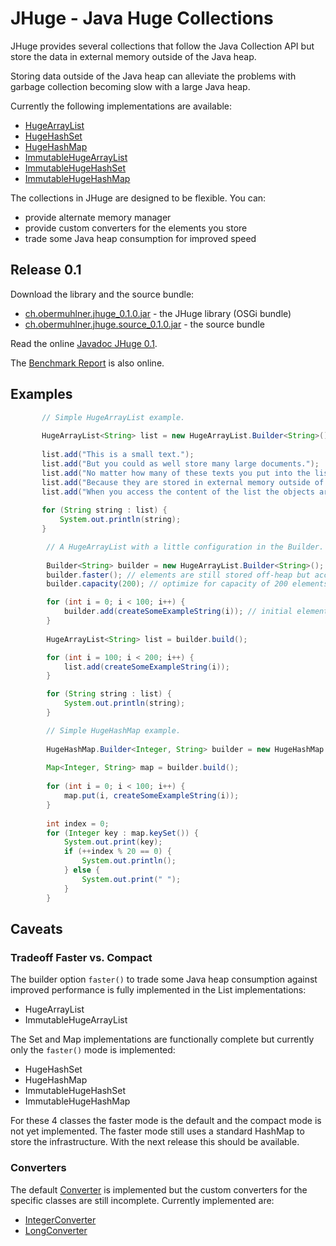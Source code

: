 # JHuge - Java Huge Collections

JHuge provides several collections that follow the Java Collection API but store the data in external memory outside of the Java heap.

Storing data outside of the Java heap can alleviate the problems with garbage collection becoming slow with a large Java heap.

Currently the following implementations are available:
- [HugeArrayList](http://eobermuhlner.github.com/jhuge/releases/release-0.1/javadoc/ch/obermuhlner/jhuge/collection/HugeArrayList.html)
- [HugeHashSet](http://eobermuhlner.github.com/jhuge/releases/release-0.1/javadoc/ch/obermuhlner/jhuge/collection/HugeHashSet.html)
- [HugeHashMap](http://eobermuhlner.github.com/jhuge/releases/release-0.1/javadoc/ch/obermuhlner/jhuge/collection/HugeHashMap.html)
- [ImmutableHugeArrayList](http://eobermuhlner.github.com/jhuge/releases/release-0.1/javadoc/ch/obermuhlner/jhuge/collection/ImmutableHugeArrayList.html)
- [ImmutableHugeHashSet](http://eobermuhlner.github.com/jhuge/releases/release-0.1/javadoc/ch/obermuhlner/jhuge/collection/ImmutableHugeHashSet.html)
- [ImmutableHugeHashMap](http://eobermuhlner.github.com/jhuge/releases/release-0.1/javadoc/ch/obermuhlner/jhuge/collection/ImmutableHugeHashMap.html)

The collections in JHuge are designed to be flexible.
You can:
- provide alternate memory manager
- provide custom converters for the elements you store
- trade some Java heap consumption for improved speed

## Release 0.1

Download the library and the source bundle:
- [ch.obermuhlner.jhuge_0.1.0.jar](http://eobermuhlner.github.com/jhuge/releases/release-0.1/ch.obermuhlner.jhuge_0.1.0.jar) - the JHuge library (OSGi bundle)
- [ch.obermuhlner.jhuge.source_0.1.0.jar](http://eobermuhlner.github.com/jhuge/releases/release-0.1/ch.obermuhlner.jhuge.source_0.1.0.jar) - the source bundle

Read the online [Javadoc JHuge 0.1](http://eobermuhlner.github.com/jhuge/releases/release-0.1/javadoc/).

The [Benchmark Report](http://eobermuhlner.github.com/jhuge/releases/release-0.1/report/) is also online.


## Examples
 
 ```Java
 		// Simple HugeArrayList example.
 		
		HugeArrayList<String> list = new HugeArrayList.Builder<String>().build();
		
		list.add("This is a small text.");
		list.add("But you could as well store many large documents.");
		list.add("No matter how many of these texts you put into the list, the Java heap will never grow.");
		list.add("Because they are stored in external memory outside of the Java heap.");
		list.add("When you access the content of the list the objects are restored and become again available as Java objects.");
		
		for (String string : list) {
			System.out.println(string);
		}
```


```Java
 		// A HugeArrayList with a little configuration in the Builder.
 		
		Builder<String> builder = new HugeArrayList.Builder<String>();
		builder.faster(); // elements are still stored off-heap but access infrastructure is now in Java heap to improve performance
		builder.capacity(200); // optimize for capacity of 200 elements (can still grow)

		for (int i = 0; i < 100; i++) {
			builder.add(createSomeExampleString(i)); // initial elements can be added to the Builder
		}
		
		HugeArrayList<String> list = builder.build();

		for (int i = 100; i < 200; i++) {
			list.add(createSomeExampleString(i));
		}

		for (String string : list) {
			System.out.println(string);
		}
```
 
 
```Java
		// Simple HugeHashMap example.
		
		HugeHashMap.Builder<Integer, String> builder = new HugeHashMap.Builder<Integer, String>();
		
		Map<Integer, String> map = builder.build();
		
		for (int i = 0; i < 100; i++) {
			map.put(i, createSomeExampleString(i));
		}
		
		int index = 0;
		for (Integer key : map.keySet()) {
			System.out.print(key);
			if (++index % 20 == 0) {
				System.out.println();
			} else {
				System.out.print(" ");
			}
		}
```
 
## Caveats

### Tradeoff Faster vs. Compact

The builder option `faster()` to trade some Java heap consumption against improved performance is fully implemented in the List implementations:
- HugeArrayList
- ImmutableHugeArrayList

The Set and Map implementations are functionally complete but currently only the `faster()` mode is implemented:
- HugeHashSet
- HugeHashMap
- ImmutableHugeHashSet
- ImmutableHugeHashMap

For these 4 classes the faster mode is the default and the compact mode is not yet implemented.
The faster mode still uses a standard HashMap to store the infrastructure.
With the next release this should be available.

### Converters

The default [Converter](http://eobermuhlner.github.com/jhuge/releases/release-0.1/javadoc/ch/obermuhlner/jhuge/converter/CompactConverter.html)
is implemented but the custom converters for the specific classes are still incomplete.
Currently implemented are:
- [IntegerConverter](http://eobermuhlner.github.com/jhuge/releases/release-0.1/javadoc/ch/obermuhlner/jhuge/converter/IntegerConverter.html)
- [LongConverter](http://eobermuhlner.github.com/jhuge/releases/release-0.1/javadoc/ch/obermuhlner/jhuge/converter/LongConverter.html)



